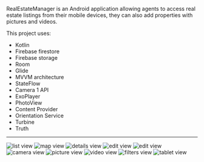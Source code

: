 RealEstateManager is an Android application allowing agents to access real estate listings from their mobile devices, they can also add properties with pictures and videos.

This project uses:
- Kotlin
- Firebase firestore
- Firebase storage
- Room
- Glide
- MVVM architecture
- StateFlow
- Camera 1 API
- ExoPlayer
- PhotoView
- Content Provider
- Orientation Service
- Turbine
- Truth

***
![list view](screenshots/list.png "List view")
![map view](screenshots/map.png "Map view")
![details view](screenshots/details.png "Details view")
![edit view](screenshots/edit_1.png "Edit view")
![edit view](screenshots/edit_2.png "Edit view")
![camera view](screenshots/camera.png "Camera view")
![picture view](screenshots/picture_viewer.png "Picture view")
![video view](screenshots/video_viewer.png "Video view")
![filters view](screenshots/filters.png "Filters view")
![tablet view](screenshots/tablet.png "Tablet view")